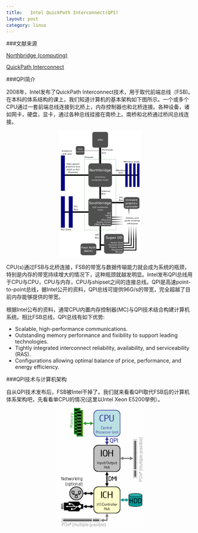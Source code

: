 ```yaml
---
title:   Intel QuickPath Interconnect(QPI)
layout: post
category: linux
---
```


###文献来源


[Northbridge (computing)](http://en.wikipedia.org/wiki/Northbridge_(computing)) 

[QuickPath Interconnect](http://www.intel.com/content/www/us/en/io/quickpath-technology/quickpath-technology-general.html) 

###QPI简介

<p>
2008年，Intel发布了QuickPath Interconnect技术，用于取代前端总线（FSB)。在本科的体系结构的课上，我们知道计算机的基本架构如下图所示。一个或多个CPU通过一套前端总线连接到北桥上，内存控制器也和北桥连接。各种设备，诸如网卡，硬盘，显卡，通过各种总线挂接在南桥上。南桥和北桥通过桥间总线连接。

<p align=center><img src=/images/2013-05-11/computer-arch.png width=220></p>
</p>

<p>
CPU(s)通过FSB与北桥连接，FSB的带宽与数据传输能力就会成为系统的瓶颈，特别是内存的带宽持续增大的情况下，这种瓶颈就越发明显。Intel发布QPI总线用于CPU与CPU，CPU与内存，CPU与shipset之间的连接总线。QPI是高速point-to-point总线，据Intel公开的资料，QPI总线可提供96G/s的带宽，完全超越了目前内存能够提供的带宽。
</p>

<p>
根据Intel公布的资料，通常CPU内置内存控制器(MC)与QPI技术结合构建计算机系统。相比FSB总线，QPI总线有如下优势:
<ul>
<li>Scalable, high-performance communications.</li>
<li>Outstanding memory performance and fixibility to support leading technologies.</li>
<li>Tightly integrated interconnect reliability, availability, and serviceability (RAS).</li>
<li>Configurations allowing optimal balance of price, performance, and energy efficiency.</li>
</ul>
</p>

###QPI技术与计算机架构

<p>
自从QPI技术发布后，FSB被Intel干掉了。我们就来看看QPI取代FSB后的计算机体系架构吧，先看看单CPU的情况(这里以Intel Xeon E5200举例）。

<p align=center><img src=/images/2013-05-11/one-cpu-arch.gif width=235></p>
</p>

